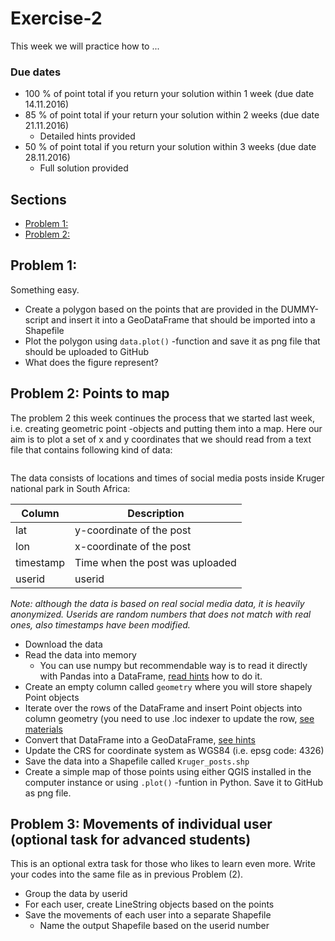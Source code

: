 # Exercise-2

This week we will practice how to ...

### Due dates
 
 - 100 % of point total if you return your solution within 1 week (due date 14.11.2016) 
 - 85 % of point total if your return your solution within 2 weeks (due date 21.11.2016)
   - Detailed hints provided
 - 50 % of point total if you return your solution within 3 weeks (due date 28.11.2016)
   - Full solution provided

## Sections

 - [Problem 1: ]()
 - [Problem 2: ]()
 
 
## Problem 1: 

Something easy.
 
 - Create a polygon based on the points that are provided in the DUMMY-script and insert it into a GeoDataFrame that should be imported into a Shapefile
 - Plot the polygon using `data.plot()` -function and save it as png file that should be uploaded to GitHub
 - What does the figure represent?

## Problem 2: Points to map
 
The problem 2 this week continues the process that we started last week, i.e. creating geometric point -objects and putting them into a map. 
Here our aim is to plot a set of x and y coordinates that we should read from a text file that contains following kind of data:
 
```
```

The data consists of locations and times of social media posts inside Kruger national park in South Africa:

| Column | Description |
|--------|-------------|
| lat | y-coordinate of the post |
| lon | x-coordinate of the post |
| timestamp | Time when the post was uploaded |
| userid | userid |

*Note: although the data is based on real social media data, it is heavily anonymized. Userids are random numbers that does not match with real ones, also timestamps 
have been modified.*

- Download the data 
- Read the data into memory 
  - You can use numpy but recommendable way is to read it directly with Pandas into a DataFrame, [read hints]() how to do it.
- Create an empty column called `geometry` where you will store shapely Point objects
- Iterate over the rows of the DataFrame and insert Point objects into column geometry (you need to use .loc indexer to update the row, [see materials]() 
- Convert that DataFrame into a GeoDataFrame, [see hints]()
- Update the CRS for coordinate system as WGS84 (i.e. epsg code: 4326)
- Save the data into a Shapefile called `Kruger_posts.shp`
- Create a simple map of those points using either QGIS installed in the computer instance or using `.plot()` -funtion in Python. Save it to GitHub as png file. 

## Problem 3: Movements of individual user (optional task for advanced students)

This is an optional extra task for those who likes to learn even more. Write your codes into the same file as in previous Problem (2).

 - Group the data by userid
 - For each user, create LineString objects based on the points
 - Save the movements of each user into a separate Shapefile
   - Name the output Shapefile based on the userid number
   
 

